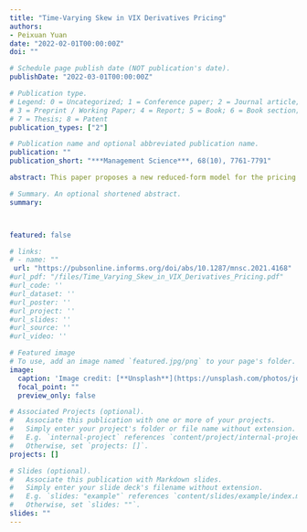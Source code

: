 ```yaml
---
title: "Time-Varying Skew in VIX Derivatives Pricing"
authors:
- Peixuan Yuan
date: "2022-02-01T00:00:00Z"
doi: ""

# Schedule page publish date (NOT publication's date).
publishDate: "2022-03-01T00:00:00Z"

# Publication type.
# Legend: 0 = Uncategorized; 1 = Conference paper; 2 = Journal article;
# 3 = Preprint / Working Paper; 4 = Report; 5 = Book; 6 = Book section;
# 7 = Thesis; 8 = Patent
publication_types: ["2"]

# Publication name and optional abbreviated publication name.
publication: ""
publication_short: "***Management Science***, 68(10), 7761-7791"

abstract: This paper proposes a new reduced-form model for the pricing of VIX derivatives that includes an independent stochastic jump intensity factor and co-jumps in the level and variance of VIX, while allowing the mean of VIX variance to be time-varying. I fit the model to daily prices of futures and European options from April 2007 through December 2017. The empirical results indicate that the model significantly outperforms all other nested models and improves on benchmark by 21.6% in-sample and 31.2% out-of-sample. The model more accurately portrays the tail behavior of VIX risk-neutral distribution for both short and long maturities, as it successfully captures the time-varying skew found to be largely independent of the level of the VIX smile.

# Summary. An optional shortened abstract.
summary: 



featured: false

# links:
# - name: ""
 url: "https://pubsonline.informs.org/doi/abs/10.1287/mnsc.2021.4168"
#url_pdf: "/files/Time_Varying_Skew_in_VIX_Derivatives_Pricing.pdf"
#url_code: ''
#url_dataset: ''
#url_poster: ''
#url_project: ''
#url_slides: ''
#url_source: ''
#url_video: ''

# Featured image
# To use, add an image named `featured.jpg/png` to your page's folder. 
image:
  caption: 'Image credit: [**Unsplash**](https://unsplash.com/photos/jdD8gXaTZsc)'
  focal_point: ""
  preview_only: false

# Associated Projects (optional).
#   Associate this publication with one or more of your projects.
#   Simply enter your project's folder or file name without extension.
#   E.g. `internal-project` references `content/project/internal-project/index.md`.
#   Otherwise, set `projects: []`.
projects: []

# Slides (optional).
#   Associate this publication with Markdown slides.
#   Simply enter your slide deck's filename without extension.
#   E.g. `slides: "example"` references `content/slides/example/index.md`.
#   Otherwise, set `slides: ""`.
slides: ""
---
```

